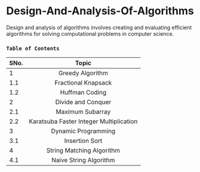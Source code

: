 # Design-And-Analysis-Of-Algorithms
Design and analysis of algorithms involves creating and evaluating efficient algorithms for solving computational problems in computer science.

### `Table of Contents`

|       SNo.      |                   Topic                  |
| --------------- |:-----------------------------:           | 
|   1             | Greedy Algorithm                         |
| 1.1             | Fractional Knapsack                      |
| 1.2             | Huffman Coding                           |
| 2               | Divide and Conquer                       |
| 2.1             | Maximum Subarray                         |
| 2.2             | Karatsuba Faster Integer Multiplication  |
| 3               | Dynamic Programming                      |
| 3.1             | Insertion Sort                           |
| 4               | String Matching Algorithm                |
| 4.1             | Naive String Algorithm                   |


